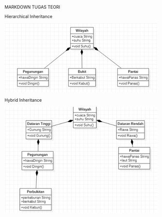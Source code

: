 MARKDOWN TUGAS TEORI

Hierarchical Inheritance

<img src="./hirarki.png"/>

Hybrid Inheritance

<img src="./hybrid.png"/>
